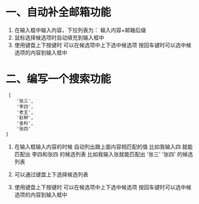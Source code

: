 # 一、自动补全邮箱功能
1. 在输入框中输入内容，下拉列表为： 输入内容+邮箱后缀
2. 鼠标选择候选项时自动填充到输入框中 
3. 使用键盘上下按键时 可以在候选项中上下选中候选项 按回车键时可以选中候选项的内容到输入框中

# 二、编写一个搜索功能
```xml
 [
    '张三',
    '李四',
    '老王',
    '赵柳',
    '金科',
    '张四'
]
```
1. 在输入框输入内容的时候 自动列出跟上面内容相匹配的值
比如我输入四 就能匹配出 李四和张四 的候选列表 
比如我输入张就能匹配出 '张三' '张四' 的候选列表 

2. 可以通过键盘上下选择候选列表

3. 使用键盘上下按键时 可以在候选项中上下选中候选项 按回车键时可以选中候选项的内容到输入框中